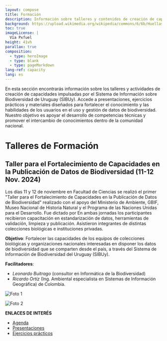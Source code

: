 ```yaml
---
layout: compose
title: Formación
description: Información sobre talleres y contenidos de creación de capacidad
background: https://upload.wikimedia.org/wikipedia/commons/6/6b/Huellas_de_carpincho_%28Hydrochoerus_hydrochaeris%29%2C_Uruguay%2C_2019.jpg
toc: true
imageLicense: |
  Vía Pxfuel
height: 41vh
parallax: true
composition: 
  - type: heroImage
  - type: blank
  - type: pageMarkdown
lang-ref: capacity
lang: es
---
```

En esta sección encontrarás información sobre los talleres y actividades de creación de capacidades impulsadas por el Sistema de Información sobre Biodiversidad de Uruguay (SIBUy). Accede a presentaciones, ejercicios prácticos y materiales diseñados para fortalecer el conocimiento y las habilidades de los usuarios en el uso y gestión de datos de biodiversidad. Nuestro objetivo es apoyar el desarrollo de competencias técnicas y promover el intercambio de conocimientos dentro de la comunidad nacional.


# Talleres de Formación

## Taller para el Fortalecimiento de Capacidades en la Publicación de Datos de Biodiversidad (11-12 Nov. 2024)
Los días 11 y 12 de noviembre en Facultad de Ciencias se realizó el primer "Taller para el Fortalecimiento de Capacidades en la Publicación de Datos de Biodiversidad" realizado con el apoyo del Ministerio de Ambiente, GBIF, Museo Nacional de Historia Natural y el Programa de las Naciones Unidas para el Desarrollo.
Fue dictado por  En ambas jornadas los participantes recibieron capacitación en estandarización de datos, herramientas de validación, limpieza y publicación. Asistieron integrantes de distintas colecciones biológicas e instituciones privadas.  

**Objetivo**: Fortalecer las capacidades de los equipos de colecciones biológicas y organizaciones nacionales interesadas en disponer los datos de biodiversidad que se comparten desde el país, a través del Sistema de Información de Biodiversidad del Uruguay (SIBUy).<br>

**Facilitadores**:<br>
- _Leonardo Buitrago_ (consultor en Informática de la Biodiversidad) <br>
- _Ricardo Ortíz_ (Ing. Ambiental especialista en Sistemas de Información Geográfica) de Colombia.

![Foto 1](https://drive.google.com/uc?id=1una_WyLIpdUeJfVDRBslnbnVJRJfu8T8)

![Foto 2](https://drive.google.com/uc?id=1mgvchmyTR9juyLByi4APG-ZyPDZP2ewh)

**ENLACES DE INTERÉS**
- [Agenda](https://drive.google.com/file/d/1hEt8xM9Qo61sy9Cx_LOhOrTwk04NNtqS/view?usp=sharing)
- [Presentaciones](https://drive.google.com/drive/folders/1h6GKasBKWvd6qbBnMYfeHSQMWfDmEBTu?usp=sharing)
- [Ejercicios prácticos](https://drive.google.com/drive/folders/12hXehfUr1RiNDmU5mLUom8C-grPXHQn6?usp=sharing)
